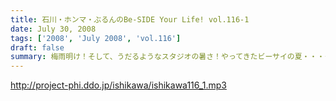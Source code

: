 ```yaml
---
title: 石川・ホンマ・ぶるんのBe-SIDE Your Life! vol.116-1
date: July 30, 2008
tags: ['2008', 'July 2008', 'vol.116']
draft: false
summary: 梅雨明け！そして、うだるようなスタジオの暑さ！やってきたビーサイの夏・・・クーラーが休日は切れてしまうスタジオから、夏の終わりのイベントのお知らせも含めてお送りします。イベントについて詳しくは、ホームページの「お知らせ」をチェック！そしてチケット申し込みはメールアドレスが違いますので要注意！event@be-side.jpコチラまで。よろしくです。NAMAE
---
```


http://project-phi.ddo.jp/ishikawa/ishikawa116_1.mp3